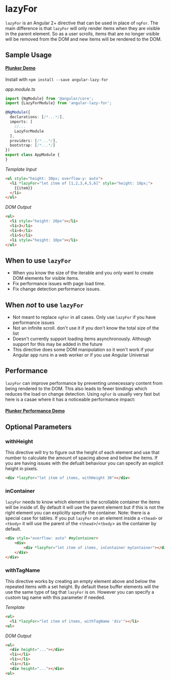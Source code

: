 # lazyFor

`lazyFor` is an Angular 2+ directive that can be used in place of `ngFor`. The main difference is that `lazyFor` will only render items when they are visible in the parent element. So as a user scrolls, items that are no longer visible will be removed from the DOM and new items will be rendered to the DOM.

## Sample Usage
#### [Plunker Demo](https://embed.plnkr.co/t9OKzEOObBClzI6MX6uo/?show=app.component.ts,preview)

Install with `npm install --save angular-lazy-for`

*app.module.ts*
```TypeScript
import {NgModule} from '@angular/core';
import {LazyForModule} from 'angular-lazy-for';

@NgModule({
  declarations: [/*...*/],
  imports: [
    //...
    LazyForModule
  ],
  providers: [/*...*/],
  bootstrap: [/*...*/]
})
export class AppModule {
}
```

*Template Input*
```html
<ul style="height: 30px; overflow-y: auto">
  <li *lazyFor="let item of [1,2,3,4,5,6]" style="height: 10px;">
    {{item}}
  </li>
</ul>
```

*DOM Output*
```html
<ul>
  <li style="height: 20px"></li>
  <li>3</li>
  <li>4</li>
  <li>5</li>
  <li style="height: 10px"></li>
</ul>
```

## When to use `lazyFor`
* When you know the size of the iterable and you only want to create DOM elements for visible items.
* Fix performance issues with page load time.
* Fix change detection performance issues.

## When *not* to use `lazyFor`
* Not meant to replace `ngFor` in all cases. Only use `lazyFor` if you have performance issues
* Not an infinite scroll. don't use it if you don't know the total size of the list
* Doesn't currently support loading items asynchronously. Although support for this may be added in the future
* This directive does some DOM manipulation so it won't work if your Angular app runs in a web worker or if you use Angular Universal

## Performance
`lazyFor` can improve performance by preventing unnecessary content from being rendered to the DOM. This also leads to fewer bindings which reduces the load on change detection. Using `ngFor` is usually very fast but here is a casae where it has a noticeable performance impact:
#### [Plunker Performance Demo](https://embed.plnkr.co/eRMjnhW1ctU1VwdRhE8x/?show=app.component.ts,preview)

## Optional Parameters

### withHeight
This directive will try to figure out the height of each element and use that number to calculate the amount of spacing above and below the items. If you are having issues with the defualt behaviour you can specify an explicit height in pixels.

```HTML
<div *lazyFor="let item of items, withHeight 30"></div>
```

### inContainer
`lazyFor` needs to know which element is the scrollable container the items will be inside of. By default it will use the parent element but if this is not the right element you can explicitly specify the container. Note: there is a special case for tables. If you put `lazyFor` on an element inside a `<thead>` or `<tbody>` it will use the parent of the <`thead`>/<`tbody`> as the container by default.

```HTML
<div style="overflow: auto" #myContainer>
    <div>
        <div *lazyFor="let item of items, inContainer myContainer"></div>
    </div>
</div>
```

### withTagName
This directive works by creating an empty element above and below the repeated items with a set height. By default these buffer elements will the use the same type of tag that `lazyFor` is on. However you can specify a custom tag name with this parameter if needed.

*Template*
```HTML
<ul>
  <li *lazyFor="let item of items, withTagName 'div'"></li>
<ul>
```

*DOM Output*
```HTML
<ul>
  <div height="..."></div>
  <li></li>
  <li></li>
  <li></li>
  <div height="..."></div>
<ul>
```